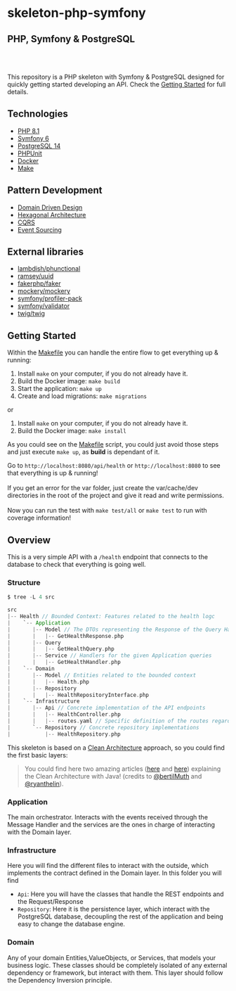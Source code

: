 # skeleton-php-symfony

## PHP, Symfony & PostgreSQL

<br/><br/>

This repository is a PHP skeleton with Symfony & PostgreSQL designed for quickly getting started developing an API.
Check the [Getting Started](#getting-started) for full details.

## Technologies

* [PHP 8.1](https://www.php.net/releases/8.1/en.php)
* [Symfony 6](https://symfony.com/releases/6.0)
* [PostgreSQL 14](https://www.postgresql.org/about/news/postgresql-14-released-2318/)
* [PHPUnit](https://phpunit.readthedocs.io/en/9.5/)
* [Docker](https://www.docker.com/)
* [Make](https://www.gnu.org/software/make/manual/make.html)

## Pattern Development

* [Domain Driven Design](https://semaphoreci.com/blog/domain-driven-design-microservices)
* [Hexagonal Architecture](https://medium.com/ssense-tech/hexagonal-architecture-there-are-always-two-sides-to-every-story-bc0780ed7d9c)
* [CQRS](https://learn.microsoft.com/en-us/azure/architecture/patterns/cqrs)
* [Event Sourcing](https://learn.microsoft.com/en-us/azure/architecture/patterns/event-sourcing)


## External libraries

* [lambdish/phunctional](https://github.com/Lambdish/phunctional)
* [ramsey/uuid](https://github.com/ramsey/uuid)
* [fakerphp/faker](https://fakerphp.github.io/)
* [mockery/mockery](https://github.com/mockery/mockery)
* [symfony/profiler-pack](https://symfony.com/doc/current/profiler.html)
* [symfony/validator](https://symfony.com/doc/current/validation.html)
* [twig/twig](https://twig.symfony.com/doc/2.x/installation.html)

## Getting Started

Within the [Makefile](Makefile) you can handle the entire flow to get everything up & running:

1. Install `make` on your computer, if you do not already have it.
2. Build the Docker image: `make build`
3. Start the application: `make up`
4. Create and load migrations: `make migrations`

or

1. Install `make` on your computer, if you do not already have it.
2. Build the Docker image: `make install`

As you could see on the [Makefile](Makefile) script, you could just avoid those steps and just execute `make up`, as
**build** is dependant of it.

Go to `http://localhost:8080/api/health` or `http://localhost:8080` to see that everything is up & running! <br/><br/>
If you get an error for the var folder, just create the var/cache/dev directories in the root of the project and give it read and write permissions.
<br/><br/>
Now you can run the test with `make test/all` or `make test` to run with coverage information!



## Overview

This is a very simple API with a `/health` endpoint that connects to the database to check that everything is going
well.

### Structure

```scala
$ tree -L 4 src

src
|-- Health // Bounded Context: Features related to the health logc
|    `-- Application
|       |-- Model // The DTOs representing the Response of the Query Handler 
|       |   |-- GetHealthResponse.php
|       |-- Query
|       |   |-- GetHealthQuery.php
|       |-- Service // Handlers for the given Application queries
|       |   |-- GetHealthHandler.php
|    `-- Domain
|       |-- Model // Entities related to the bounded context 
|       |   |-- Health.php
|       |-- Repository
|       |   |-- HealthRepositoryInterface.php 
|    `-- Infrastructure
|       |-- Api // Concrete implementation of the API endpoints
|       |   |-- HealthController.php
|       |   |-- routes.yaml // Specific definition of the routes regarding this Bounded Context
|       `-- Repository // Concrete repository implementations
|           |-- HealthRepository.php
```

This skeleton is based on
a [Clean Architecture](https://blog.cleancoder.com/uncle-bob/2012/08/13/the-clean-architecture.html) approach, so you
could find the first basic layers:

> You could find here two amazing articles ([here](https://www.educative.io/blog/clean-architecture-tutorial)
> and [here](https://www.freecodecamp.org/news/modern-clean-architecture/)) explaining the Clean Architecture with Java!
> (credits to [@bertilMuth](https://twitter.com/BertilMuth) and [@ryanthelin](https://dev.to/ryanthelin)).

### Application

The main orchestrator. Interacts with the events received through the Message Handler and the services are the ones in
charge of interacting with the Domain layer.

### Infrastructure

Here you will find the different files to interact with the outside, which implements the contract defined in the Domain
layer. In this folder you will find

* `Api`: Here you will have the classes that handle the REST endpoints and the Request/Response
* `Repository`: Here it is the persistence layer, which interact with the PostgreSQL database, decoupling the rest of
  the application and being easy to change the database engine.

### Domain

Any of your domain Entities,ValueObjects, or Services, that models your business logic. These classes should be completely isolated
of any external dependency or framework, but interact with them. This layer should follow the Dependency Inversion
principle.
